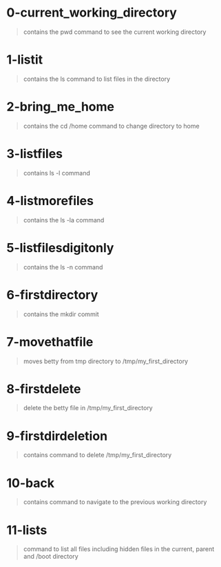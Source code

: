 # 0-current_working_directory
> contains the pwd command to see the current working directory
# 1-listit
> contains the ls command to list files in the directory
# 2-bring_me_home
> contains the cd /home command to change directory to home
# 3-listfiles
> contains ls -l command
# 4-listmorefiles
> contains the ls -la command
# 5-listfilesdigitonly
> contains the ls -n command
# 6-firstdirectory
> contains the mkdir commit
# 7-movethatfile
> moves betty from tmp directory to /tmp/my_first_directory
# 8-firstdelete
> delete the betty file in /tmp/my_first_directory
# 9-firstdirdeletion
> contains command to delete /tmp/my_first_directory
# 10-back
> contains command to navigate to the previous working directory
# 11-lists
> command to list all files including hidden files in the current, parent and /boot directory